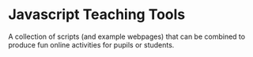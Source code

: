 Javascript Teaching Tools
=========================

A collection of scripts (and example webpages) that can be combined to produce
fun online activities for pupils or students.
